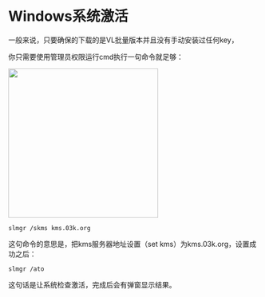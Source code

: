 # Windows系统激活
一般来说，只要确保的下载的是VL批量版本并且没有手动安装过任何key，

你只需要使用管理员权限运行cmd执行一句命令就足够：

<img src="https://i.loli.net/2021/04/28/fKMcqVnR2whbJP9.png" width = "300" height = "300" alt="" align=center />

```Shell
slmgr /skms kms.03k.org
```

这句命令的意思是，把kms服务器地址设置（set kms）为kms.03k.org，设置成功之后：

```Shell
slmgr /ato
```

这句话是让系统检查激活，完成后会有弹窗显示结果。